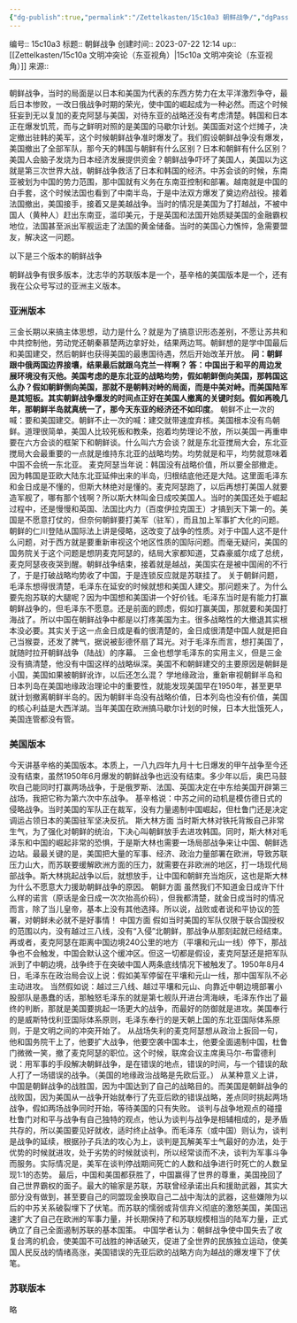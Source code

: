 ```yaml
---
{"dg-publish":true,"permalink":"/Zettelkasten/15c10a3 朝鲜战争/","dgPassFrontmatter":true}
---
```


编号:: 15c10a3
标题:: 朝鲜战争
创建时间:: 2023-07-22 12:14
up:: [[Zettelkasten/15c10a 文明冲突论（东亚视角）\|15c10a 文明冲突论（东亚视角）]]
来源:: 

---
朝鲜战争，当时的局面是以日本和美国为代表的东西方势力在太平洋激烈争夺，最后日本惨败，一改日俄战争时期的荣光，使中国的崛起成为一种必然。而这个时候狂妄到无以复加的麦克阿瑟与美国，对待东亚的战略还没有考虑清楚。韩国和日本正在爆发饥荒，而与之鲜明对照的是美国的马歇尔计划。美国面对这个烂摊子，决定撤出驻韩的美军，这个时候朝鲜战争准时爆发了。我们假设朝鲜战争没有爆发，美国撤出了全部军队，那今天的韩国与朝鲜有什么区别？日本和朝鲜有什么区别？美国人会脑子发烧为日本经济发展提供资金？朝鲜战争吓坏了美国人，美国以为这就是第三次世界大战，朝鲜战争救活了日本和韩国的经济。中苏会谈的时候，东南亚被划为中国的势力范围，那中国就有义务在东南亚控制和部署。越南就是中国的白手套，这个时候法国也看到了中南半岛，于是中法双方爆发了奠边府战役。接着法国撤出，美国接手，接着又是美越战争。当时的情况是美国为了打越战，不被中国人（黄种人）赶出东南亚，滥印美元，于是英国和法国开始质疑美国的金融霸权地位，法国甚至派出军舰运走了法国的黄金储备。当时的美国心力憔悴，急需要盟友，解决这一问题。

以下是三个版本的朝鲜战争

朝鲜战争有很多版本，沈志华的苏联版本是一个，基辛格的美国版本是一个，还有我在公众号写过的亚洲主义版本。

### 亚洲版本

三金长期以来搞主体思想，动力是什么？就是为了搞意识形态差别，不愿让苏共和中共控制他，劳动党还朝秦慕楚两边拿好处，结果两边骂。朝鲜想的是学中国最后和美国建交，然后朝鲜也获得美国的最惠国待遇，然后开始改革开放。 
**问：朝鲜跟中俄两国边界接壤，结果最后就跟乌克兰一样啊？ 
答：中国出于和平的周边发展环境没有灭他。美国考虑的是东北亚的战略均势，假如朝鲜倒向美国，那韩国这么办？假如朝鲜倒向美国，那就不是朝韩对峙的局面，而是中美对峙。而美国陆军是其短板。其实朝鲜战争爆发的时间点正好在美国人撤离的关键时刻。假如再晚几年，那朝鲜半岛就真统一了，那今天东亚的经济还不如印度**。 
朝鲜不止一次的喊：要和美国建交。朝鲜不止一次的喊：建交就带速度弃核。美国根本没有鸟朝鲜。道理很简单，美国人比较死板和教条，抱着均势理论不放，所以美国一再重申要在六方会谈的框架下和朝鲜谈。什么叫六方会谈？就是东北亚搅局大会，东北亚搅局大会最重要的一点就是维持东北亚的战略均势。均势就是和平，均势就意味着中国不会统一东北亚。
麦克阿瑟当年说：韩国没有战略价值，所以要全部撤走。因为韩国是亚欧大陆东北亚延伸出来的半岛，归根结底他还是大陆。这里面毛泽东和金日成是不懂的，但斯大林绝对是懂的。麦克阿瑟跑了，以后再想打美国人就要造军舰了，哪有那个钱啊？所以斯大林叫金日成咬美国人。当时的美国还处于崛起过程中，还是慢慢和英国、法国比内力（百度伊拉克国王）才搞到天下第一的。美国是不愿意打仗的，但奈何朝鲜要打美军（驻军），而且加上军事扩大化的问题。朝鲜的仁川登陆从国际法上讲是侵略，这改变了战争的性质。对于中国人这不是什么问题，对于西方就是要重新审视这个地区性质的国际问题。而毫无疑问，美国的国务院关于这个问题是想阴麦克阿瑟的，结局大家都知道，艾森豪威尔成了总统，麦克阿瑟夜夜哭到醒。朝鲜战争结束，接着就是越战，美国实在是被中国闹的不行了，于是打破战略均势收了中国，于是连锁反应就是苏联挂了。 
关于朝鲜问题，毛泽东想得很清楚，毛泽东在延安的时候就想和美国人建交。那问题来了。为什么要先抱苏联的大腿呢？因为中国想和美国讲一个好价钱。毛泽东当时是有能力打赢朝鲜战争的，但毛泽东不愿意。还是前面的顾虑，假如打赢美国，那就要和美国打海战了。所以中国在朝鲜战争中都是以打疼美国为主。很多战略性的大撤退其实根本没必要。其实关于这一点金日成是看的很清楚的，金日成很清楚中国人就是把自己当猴耍，还发了脾气，据说被彭德怀扇了耳光。对于毛泽东而言，想打美国了，就随时拉开朝鲜战争（陆战）的序幕。 
三金也想学毛泽东的实用主义，但是三金没有搞清楚，他没有中国这样的战略纵深。美国不和朝鲜建交的主要原因是朝鲜是小国，美国如果被朝鲜讹诈，以后还怎么混？ 学地缘政治，重新审视朝鲜半岛和日本列岛在美国地缘政治理论中的重要性，就能发现美国早在1950年，甚至更早就计划撤离朝鲜半岛的。因为朝鲜半岛没有战略价值，日本列岛也没有价值，美国的核心利益是大西洋湖。当年美国在欧洲搞马歇尔计划的时候，日本大批饿死人，美国连管都没有管。

### 美国版本

今天讲基辛格的美国版本。本质上，一八九四年九月十七日爆发的甲午战争至今还没有结束，虽然1950年6月爆发的朝鲜战争也远没有结束。多少年以后，奥巴马鼓吹自己能同时打赢两场战争，于是俄罗斯、法国、英国决定在中东给美国开辟第三战场，我把它称为第六次中东战争。 
基辛格说：中苏之间的动机是模仿德日式的侵略战争。当时美国的军队正在裁军，没有力量遏制中国崛起，但杜鲁门还是决定调运占领日本的美国驻军坚决反抗。 
斯大林方面 
当时斯大林对铁托背叛自己非常生气，为了强化对朝鲜的统治，下决心叫朝鲜放手去进攻韩国。同时，斯大林对毛泽东和中国的崛起非常的恐惧，于是斯大林也需要一场局部战争来让中国、朝鲜选边站。最最关键的是，美国把大量的军事、经济、政治力量部署在欧洲，导致苏联压力山大，而苏联要缓解欧洲方面的压力，就需要在非欧洲的地区，打一场现代局部战争。斯大林挑起战争以后，就想放手，让中国和朝鲜充当炮灰，这也是斯大林为什么不愿意大力援助朝鲜战争的原因。
朝鲜方面 
虽然我们不知道金日成许下什么样的诺言（原话是金日成一次次抬高价码），但我都清楚，就金日成当时的情况而言，除了当儿皇帝，基本上没有其他选择。所以说，战败或者说和平协议的签署，对朝鲜未必就不是好事情！ 
中国方面 
假如当时美国的军队仅限于联合国授权的范围以内，没有越过三八线，没有“入侵”北朝鲜，那战争从那刻起就已经结束。再或者，麦克阿瑟在距离中国边境240公里的地方（平壤和元山一线）停下，那战争也不会触发，中国会默认这个缓冲区。但这一切都是假设，麦克阿瑟还是把军队派到了中朝边境，战争终于在突破中国人两条底线情况下被触发了。1950年8月4日，毛泽东在政治局会议上说：假如美军停留在平壤和元山一线，那中国军队不必主动进攻。 
当然假如说：越过三八线、越过平壤和元山、向靠近中朝边境部署小股部队是愚蠢的话，那触怒毛泽东的就是第七舰队开进台湾海峡，毛泽东作出了最终的判断，那就是美国要挑起一场更大的战争，而最好的防御就是进攻。美国奉行的是威斯特伐利亚国际体系原则，毛泽东奉行的是天朝上国的东北亚国际体系原则，于是文明之间的冲突开始了。 
从战场失利的麦克阿瑟想从政治上扳回一句，他和国务院干上了，他要扩大战争，他要空袭中国本土，他要全面遏制中国，杜鲁门微微一笑，撤了麦克阿瑟的职位。这个时候，联席会议主席奥马尔-布雷德利说：用军事的手段解决朝鲜战争，是在错误的地点，错误的时间，与一个错误的敌人打了一场错误的战争。（美国的地缘政治战略是先欧后亚。） 
从某种意义上讲，中国是朝鲜战争的战胜国，因为中国达到了自己的战略目的。而美国是朝鲜战争的战败国，因为美国从一战争开始就奉行了先亚后欧的错误战略，差点同时挑起两场战争，假如两场战争同时开始，等待美国的只有失败。 
谈判与战争地观点的碰撞 
杜鲁门对和平与战争有自己独特的观点，他认为谈判与战争是相辅相成的，是矛盾共存的，所以美国要见好就收，适时终止战争。而毛泽东（或中国）则认为，谈判是战争的延续，根据孙子兵法的攻心为上，谈判是瓦解美军士气最好的办法，处于优势的时候就进攻，处于劣势的时候就谈判，所以经常谈而不决，谈判为军事斗争而服务。实际情况是，美军在谈判停战期间死亡的人数和战争进行时死亡的人数呈现1:1的态势。 
最后，中国和美国都获胜了，中国赢得了世界的尊重，美国挽回了自己世界霸权的面子。最大的输家是苏联，苏联曾经承诺出兵和援助武器，其实大部分没有做到，甚至要自己的同盟现金换取自己二战中淘汰的武器，这些嫌隙为以后的中苏关系破裂埋下了伏笔。而苏联的懦弱或背信弃义彻底的激怒美国，美国迅速扩大了自己在欧洲的军事力量，并长期保持了和苏联规模相当的陆军力量，正式确立了自己全面遏制苏联的基本国策。 
中国学者认为：朝鲜战争使中国失去了收复台湾的机会，使美国不可战胜的神话破灭，促进了全世界的民族独立运动，使美国人民反战的情绪高涨，美国错误的先亚后欧的战略方向为越战的爆发埋下了伏笔。

### 苏联版本
略